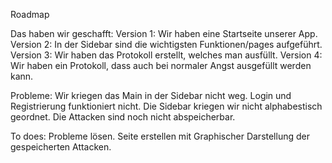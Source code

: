 Roadmap

Das haben wir geschafft:
Version 1: Wir haben eine Startseite unserer App.
Version 2: In der Sidebar sind die wichtigsten Funktionen/pages aufgeführt.
Version 3: Wir haben das Protokoll erstellt, welches man ausfüllt.
Version 4: Wir haben ein Protokoll, dass auch bei normaler Angst ausgefüllt werden kann.

Probleme:
Wir kriegen das Main in der Sidebar nicht weg.
Login und Registrierung funktioniert nicht.
Die Sidebar kriegen wir nicht alphabestisch geordnet.
Die Attacken sind noch nicht abspeicherbar.

To does:
Probleme lösen.
Seite erstellen mit Graphischer Darstellung der gespeicherten Attacken.


